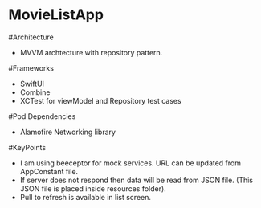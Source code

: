 # MovieListApp

#Architecture
- MVVM archtecture with repository pattern.

#Frameworks
- SwiftUI
- Combine
- XCTest for viewModel and Repository test cases

#Pod Dependencies
- Alamofire Networking library 

#KeyPoints
- I am using beeceptor for mock services. URL can be updated from AppConstant file.
- If server does not respond then data will be read from JSON file. (This JSON file is placed inside resources folder).
- Pull to refresh is available in list screen.



